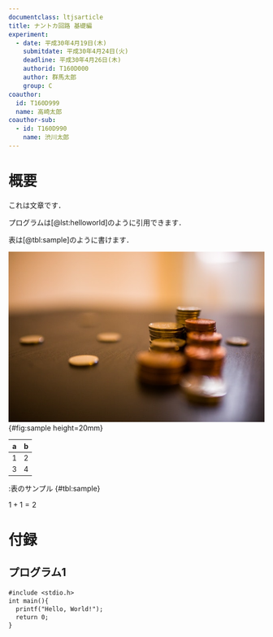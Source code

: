 ```yaml
---
documentclass: ltjsarticle
title: ナントカ回路 基礎編
experiment:
  - date: 平成30年4月19日(木)
    submitdate: 平成30年4月24日(火)
    deadline: 平成30年4月26日(木)
    authorid: T160D000
    author: 群馬太郎
    group: C
coauthor:
  id: T160D999
  name: 高崎太郎
coauthor-sub:
  - id: T160D990
  	name: 渋川太郎
---
```


# 概要
これは文章です．

プログラムは[@lst:helloworld]のように引用できます．

表は[@tbl:sample]のように書けます．

![図も挿入できます．[^fig]](sample.png){#fig:sample height=20mm}

[^fig]: 脚注です．

|a|b|
|-|-|
|1|2|
|3|4|

:表のサンプル {#tbl:sample}


$1 + 1 = 2$

# 付録
## プログラム1
``` {label=lst:helloworld .numberLines caption="Hello World" style=customc .listings}
#include <stdio.h>
int main(){
  printf("Hello, World!");
  return 0;
}
```
